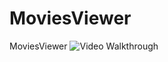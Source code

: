 # MoviesViewer
MoviesViewer 
<img src='https://github.com/sunnyg522/MoviesViewer/blob/master/MovieViewer/MovieViewer.gif' title='Video Walkthrough' width='' alt='Video Walkthrough' />
